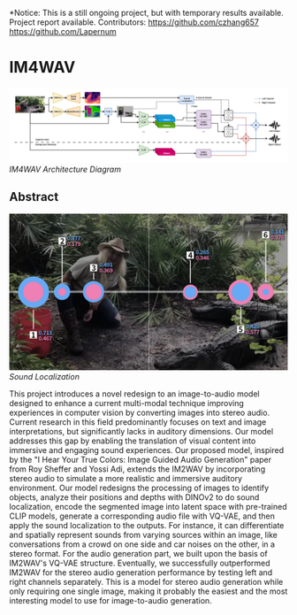 *Notice: This is a still ongoing project, but with temporary results available. Project report available.
Contributors: https://github.com/czhang657 https://github.com/Lapernum
# IM4WAV

![Alt text](Images/IM4WAV-7.png)
*IM4WAV Architecture Diagram*

## Abstract

![Alt text](Images/image-shown.png)
*Sound Localization*

This project introduces a novel redesign to an image-to-audio model designed to enhance a current multi-modal technique improving experiences in computer vision by converting images into stereo audio. Current research in this field predominantly focuses on text and image interpretations, but significantly lacks in auditory dimensions. Our model addresses this gap by enabling the translation of visual content into immersive and engaging sound experiences. Our proposed model, inspired by the "I Hear Your True Colors: Image Guided Audio Generation" paper from Roy Sheffer and Yossi Adi, extends the IM2WAV by incorporating stereo audio to simulate a more realistic and immersive auditory environment. Our model redesigns the processing of images to identify objects, analyze their positions and depths with DINOv2 to do sound localization, encode the segmented image into latent space with pre-trained CLIP models, generate a corresponding audio file with VQ-VAE, and then apply the sound localization to the outputs. For instance, it can differentiate and spatially represent sounds from varying sources within an image, like conversations from a crowd on one side and car noises on the other, in a stereo format. For the audio generation part, we built upon the basis of IM2WAV's VQ-VAE structure. Eventually, we successfully outperformed IM2WAV for the stereo audio generation performance by testing left and right channels separately. This is a model for stereo audio generation while only requiring one single image, making it probably the easiest and the most interesting model to use for image-to-audio generation.
